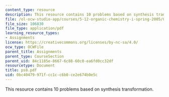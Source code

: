 ```yaml
---
content_type: resource
description: This resource contains 10 problems based on synthesis transformation.
file: /ol-ocw-studio-app/courses/5-12-organic-chemistry-i-spring-2005/0bc40479971fcc1cc6b0ce2e674b0e5c_ps8.pdf
file_size: 106830
file_type: application/pdf
learning_resource_types:
- Assignments
license: https://creativecommons.org/licenses/by-nc-sa/4.0/
ocw_type: OCWFile
parent_title: Assignments
parent_type: CourseSection
parent_uid: 84c1185e-8667-6c88-60c0-ea6fd0cc32df
resourcetype: Document
title: ps8.pdf
uid: 0bc40479-971f-cc1c-c6b0-ce2e674b0e5c
---
```

This resource contains 10 problems based on synthesis transformation.